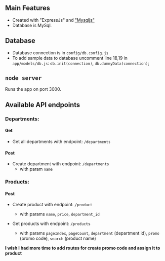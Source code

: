 ## Main Features

- Created with "ExpressJs" and ["Mysqljs"](https://github.com/mysqljs/mysql)
- Database is MySql.

## Database

- Database connection is in `config/db.config.js`
- To add sample data to database uncomment line 18,19 in `app/models/db.js`: `db.init(connection)`, `db.dummyData(connection)`;

## `node server`

Runs the app on port 3000.<br />

## Available API endpoints

### Departments:

#### Get

- Get all departments with endpoint: `/departments`

#### Post

- Create department with endpoint: `/departments`
  - with param `name`

### Products:

#### Post

- Create product with endpoint: `/product`

  - with params `name`, `price`, `department_id`

- Get products with endpoint: `/products`
  - with params `pageIndex`, `pageCount`, `department` (department id), `promo` (promo code), `search` (product name)

<b>I wish I had more time to add routes for create promo code and assign it to product</b>
